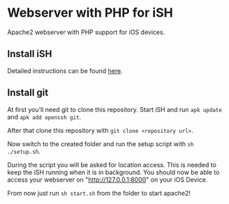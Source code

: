 # Webserver with PHP for iSH
Apache2 webserver with PHP support for iOS devices.

## Install iSH
Detailed instructions can be found [here](https://ish.app/).

## Install git
At first you'll need git to clone this repository. Start iSH and run
`apk update`
and
`apk add openssh git`.

After that clone this repository with
`git clone <repository url>`.

Now switch to the created folder and run the setup script with
`sh ./setup.sh`.

During the script you will be asked for location access. This is needed to keep the iSH running when it is in background.
You should now be able to access your webserver on "http://127.0.0.1:8000" on your iOS Device.

From now just run `sh start.sh` from the folder to start apache2!